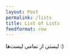 ```yaml
---
layout: Post
permalink: /lists
title: List of Lists
feedformat: row
---
```


لیستی از تمامی لیست‌‌ها :)